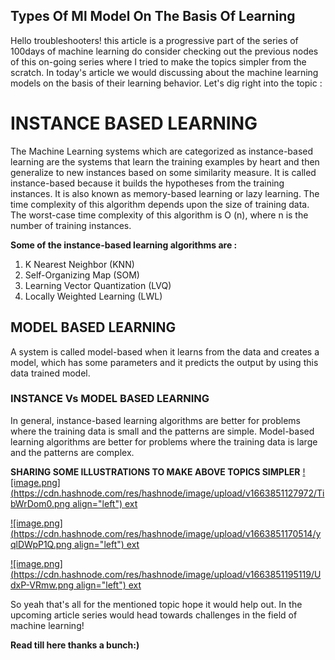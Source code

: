## Types Of Ml Model On The Basis Of Learning

Hello troubleshooters! this article is a progressive part of the series of 100days of machine learning do consider checking out the previous nodes of this on-going series where I tried to make the topics simpler from the scratch. In today's article we would discussing about the machine learning models on the basis of their learning behavior. Let's dig right into the topic : 

# INSTANCE BASED LEARNING 
The Machine Learning systems which are categorized as instance-based learning are the systems that learn the training examples by heart and then generalize to new instances based on some similarity measure. It is called instance-based because it builds the hypotheses from the training instances. It is also known as memory-based learning or lazy learning. The time complexity of this algorithm depends upon the size of training data. The worst-case time complexity of this algorithm is O (n), where n is the number of training instances.

**Some of the instance-based learning algorithms are :**

1. K Nearest Neighbor (KNN)
2. Self-Organizing Map (SOM)
3. Learning Vector Quantization (LVQ)
4. Locally Weighted Learning (LWL)

## MODEL BASED LEARNING
A system is called model-based when it learns from the data and creates a model, which has some parameters and it predicts the output by using this data trained model.

### INSTANCE Vs MODEL BASED LEARNING 
In general, instance-based learning algorithms are better for problems where the training data is small and the patterns are simple. Model-based learning algorithms are better for problems where the training data is large and the patterns are complex.

**SHARING SOME ILLUSTRATIONS TO MAKE ABOVE TOPICS SIMPLER**
[
![image.png](https://cdn.hashnode.com/res/hashnode/image/upload/v1663851127972/TibWrDom0.png align="left")
ext](Link) 

[
![image.png](https://cdn.hashnode.com/res/hashnode/image/upload/v1663851170514/yqlDWpP1Q.png align="left")
ext](Link)

[
![image.png](https://cdn.hashnode.com/res/hashnode/image/upload/v1663851195119/UdxP-VRmw.png align="left")
ext](Link)

So yeah that's all for the mentioned topic hope it would help out. In the upcoming article series would head towards challenges in the field of machine learning!

**Read till here thanks a bunch:)**